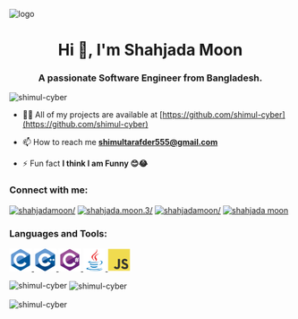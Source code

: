 ![logo](https://camo.githubusercontent.com/dac503dc27ae9fcb69cb493f4766fe013ecff93d13ce1be77a292d9431bac49b/68747470733a2f2f70726576696577732e31323372662e636f6d2f696d616765732f6b617270656e6b6f696c69612f6b617270656e6b6f696c6961313830362f6b617270656e6b6f696c69613138303630303031312f3130323938383830362d766563746f722d6c696e652d7765622d636f6e636570742d666f722d70726f6772616d6d696e672d6c696e6561722d7765622d62616e6e65722d666f722d636f64696e672e6a7067)
<h1 align="center">Hi 👋, I'm Shahjada Moon</h1>
<h3 align="center">A passionate Software Engineer from Bangladesh.</h3>

<p align="left"> <img src="https://komarev.com/ghpvc/?username=shimul-cyber&label=Profile%20views&color=0e75b6&style=flat" alt="shimul-cyber" /> </p>

- 👨‍💻 All of my projects are available at [https://github.com/shimul-cyber](https://github.com/shimul-cyber)

- 📫 How to reach me **shimultarafder555@gmail.com**

- ⚡ Fun fact **I think I am Funny 😊😂**

<h3 align="left">Connect with me:</h3>
<p align="left">
<a href="https://linkedin.com/in/shahjadamoon/" target="blank"><img align="center" src="https://raw.githubusercontent.com/rahuldkjain/github-profile-readme-generator/master/src/images/icons/Social/linked-in-alt.svg" alt="shahjadamoon/" height="30" width="40" /></a>
<a href="https://fb.com/shahjada.moon.3/" target="blank"><img align="center" src="https://raw.githubusercontent.com/rahuldkjain/github-profile-readme-generator/master/src/images/icons/Social/facebook.svg" alt="shahjada.moon.3/" height="30" width="40" /></a>
<a href="https://instagram.com/shahjadamoon/" target="blank"><img align="center" src="https://raw.githubusercontent.com/rahuldkjain/github-profile-readme-generator/master/src/images/icons/Social/instagram.svg" alt="shahjadamoon/" height="30" width="40" /></a>
<a href="https://www.youtube.com/c/shahjada moon" target="blank"><img align="center" src="https://raw.githubusercontent.com/rahuldkjain/github-profile-readme-generator/master/src/images/icons/Social/youtube.svg" alt="shahjada moon" height="30" width="40" /></a>
</p>

<h3 align="left">Languages and Tools:</h3>
<p align="left"> <a href="https://www.cprogramming.com/" target="_blank" rel="noreferrer"> <img src="https://raw.githubusercontent.com/devicons/devicon/master/icons/c/c-original.svg" alt="c" width="40" height="40"/> </a> <a href="https://www.w3schools.com/cpp/" target="_blank" rel="noreferrer"> <img src="https://raw.githubusercontent.com/devicons/devicon/master/icons/cplusplus/cplusplus-original.svg" alt="cplusplus" width="40" height="40"/> </a> <a href="https://www.w3schools.com/cs/" target="_blank" rel="noreferrer"> <img src="https://raw.githubusercontent.com/devicons/devicon/master/icons/csharp/csharp-original.svg" alt="csharp" width="40" height="40"/> </a> <a href="https://www.java.com" target="_blank" rel="noreferrer"> <img src="https://raw.githubusercontent.com/devicons/devicon/master/icons/java/java-original.svg" alt="java" width="40" height="40"/> </a> <a href="https://developer.mozilla.org/en-US/docs/Web/JavaScript" target="_blank" rel="noreferrer"> <img src="https://raw.githubusercontent.com/devicons/devicon/master/icons/javascript/javascript-original.svg" alt="javascript" width="40" height="40"/> </a> </p>

<p><img align="left" src="https://github-readme-stats.vercel.app/api/top-langs?username=shimul-cyber&show_icons=true&locale=en&layout=compact" alt="shimul-cyber" /></p>

<p>&nbsp;<img align="center" src="https://github-readme-stats.vercel.app/api?username=shimul-cyber&show_icons=true&locale=en" alt="shimul-cyber" /></p>

<p><img align="center" src="https://github-readme-streak-stats.herokuapp.com/?user=shimul-cyber&" alt="shimul-cyber" /></p>
